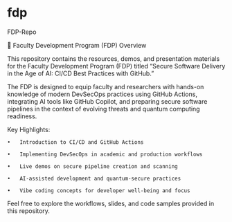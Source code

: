 # fdp
FDP-Repo
    
📘 Faculty Development Program (FDP) Overview

This repository contains the resources, demos, and presentation materials for the Faculty Development Program (FDP) titled “Secure Software Delivery in the Age of AI: CI/CD Best Practices with GitHub.”

The FDP is designed to equip faculty and researchers with hands-on knowledge of modern DevSecOps practices using GitHub Actions, integrating AI tools like GitHub Copilot, and preparing secure software pipelines in the context of evolving threats and quantum computing readiness.

Key Highlights:

	•	Introduction to CI/CD and GitHub Actions

	•	Implementing DevSecOps in academic and production workflows

	•	Live demos on secure pipeline creation and scanning

	•	AI-assisted development and quantum-secure practices

	•	Vibe coding concepts for developer well-being and focus

Feel free to explore the workflows, slides, and code samples provided in this repository.